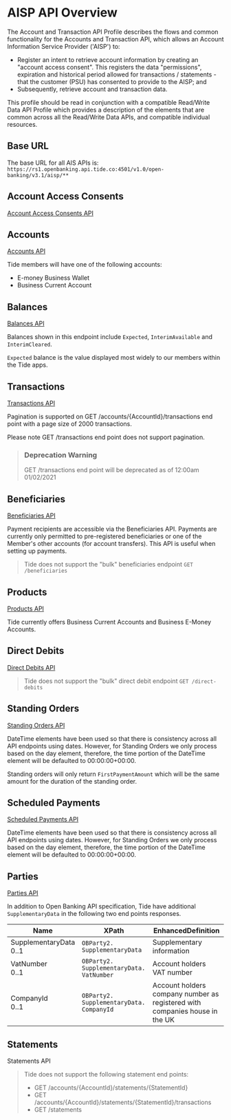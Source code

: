 # AISP API Overview

The Account and Transaction API Profile describes the flows and common functionality for the Accounts and Transaction API, which allows an Account Information Service Provider ('AISP') to:

- Register an intent to retrieve account information by creating an "account access consent". This registers the data "permissions", expiration and historical period allowed for transactions / statements - that the customer (PSU) has consented to provide to the AISP; and
- Subsequently, retrieve account and transaction data.

This profile should be read in conjunction with a compatible Read/Write Data API Profile which provides a description of the elements that are common across all the Read/Write Data APIs, and compatible individual resources.

## Base URL
The base URL for all AIS APIs is: `https://rs1.openbanking.api.tide.co:4501/v1.0/open-banking/v3.1/aisp/**`

## Account Access Consents
[Account Access Consents API](/swagger/tide-ais-schema.yaml/paths/~1account-access-consents/post)

## Accounts
[Accounts API](/swagger/tide-ais-schema.yaml/paths/~1accounts/get)

Tide members will have one of the following accounts:
- E-money Business Wallet
- Business Current Account

## Balances
[Balances API](/swagger/tide-ais-schema.yaml/paths/~1accounts~1%7BAccountId%7D~1balances/get)

Balances shown in this endpoint include `Expected`, `InterimAvailable` and `InterimCleared`.

`Expected` balance is the value displayed most widely to our members within the Tide apps.

## Transactions
[Transactions API](swagger/tide-ais-schema.yaml/paths/~1accounts~1%7BAccountId%7D~1balances/get)

Pagination is supported on GET /accounts/{AccountId}/transactions end point with a page size of 2000 transactions.

Please note GET /transactions end point does not support pagination.

<!-- theme: danger -->
> ### Deprecation Warning
>
> GET /transactions end point will be deprecated as of 12:00am 01/02/2021

## Beneficiaries
[Beneficiaries API](/swagger/tide-ais-schema.yaml/paths/~1accounts~1%7BAccountId%7D~1beneficiaries/get)

Payment recipients are accessible via the Beneficiaries API. Payments are currently only permitted to pre-registered beneficiaries or one of the Member's other accounts (for account transfers). This API is useful when setting up payments.

<!-- theme: warning -->
>
> Tide does not support the "bulk" beneficiaries endpoint `GET /beneficiaries`

## Products
[Products API](/swagger/tide-ais-schema.yaml/paths/~1accounts~1%7BAccountId%7D~1product/get)

Tide currently offers Business Current Accounts and Business E-Money Accounts.

## Direct Debits
[Direct Debits API](/swagger/tide-ais-schema.yaml/paths/~1accounts~1%7BAccountId%7D~1direct-debits/get)

<!-- theme: warning -->
>
> Tide does not support the "bulk" direct debit endpoint `GET /direct-debits`

## Standing Orders
[Standing Orders API](/swagger/tide-ais-schema.yaml/paths/~1accounts~1%7BAccountId%7D~1standing-orders/get)

DateTime elements have been used so that there is consistency across all API endpoints using dates. However, for Standing Orders we only process based on the day element, therefore, the time portion of the DateTime element will be defaulted to 00:00:00+00:00.

Standing orders will only return `FirstPaymentAmount` which will be the same amount for the duration of the standing order.

## Scheduled Payments
[Scheduled Payments API](/swagger/tide-ais-schema.yaml/paths/~1accounts~1%7BAccountId%7D~1scheduled-payments/get)

DateTime elements have been used so that there is consistency across all API endpoints using dates. However, for Standing Orders we only process based on the day element, therefore, the time portion of the DateTime element will be defaulted to 00:00:00+00:00.

## Parties
[Parties API](/swagger/tide-ais-schema.yaml/paths/~1accounts~1%7BAccountId%7D~1parties/get)

In addition to Open Banking API specification, Tide have additional `SupplementaryData` in the following two end points responses.

| Name |	XPath | EnhancedDefinition |
|------|--------|--------------------|
| SupplementaryData <br/> 0..1 | `OBParty2. SupplementaryData` | Supplementary information		
| VatNumber         <br/>	0..1 | `OBParty2. SupplementaryData. VatNumber` | Account holders VAT number
| CompanyId         <br/> 0..1 | `OBParty2. SupplementaryData. CompanyId` |	Account holders company number as registered with companies house in the UK

## Statements
Statements API

<!-- theme: warning -->
>
> Tide does not support the following statement end points:
>
> - GET /accounts/{AccountId}/statements/{StatementId}
> - GET /accounts/{AccountId}/statements/{StatementId}/transactions
> - GET /statements